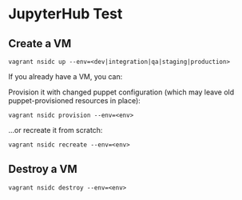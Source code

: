 # JupyterHub Test


## Create a VM

```
vagrant nsidc up --env=<dev|integration|qa|staging|production>
```

If you already have a VM, you can:

Provision it with changed puppet configuration (which may leave old puppet-provisioned
resources in place):

```
vagrant nsidc provision --env=<env>
```

...or recreate it from scratch:

```
vagrant nsidc recreate --env=<env>
```


## Destroy a VM

```
vagrant nsidc destroy --env=<env>
```
